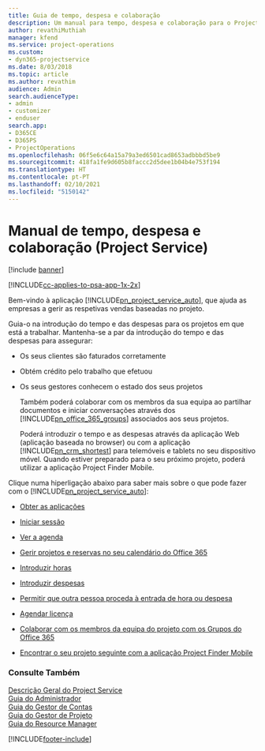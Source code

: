 ```yaml
---
title: Guia de tempo, despesa e colaboração
description: Um manual para tempo, despesa e colaboração para o Project Service
author: revathiMuthiah
manager: kfend
ms.service: project-operations
ms.custom:
- dyn365-projectservice
ms.date: 8/03/2018
ms.topic: article
ms.author: revathim
audience: Admin
search.audienceType:
- admin
- customizer
- enduser
search.app:
- D365CE
- D365PS
- ProjectOperations
ms.openlocfilehash: 06f5e6c64a15a79a3ed6501cad8653adbbbd5be9
ms.sourcegitcommit: 418fa1fe9d605b8faccc2d5dee1b04b4e753f194
ms.translationtype: HT
ms.contentlocale: pt-PT
ms.lasthandoff: 02/10/2021
ms.locfileid: "5150142"
---
```

# <a name="time-expense-and-collaboration-guide-project-service"></a>Manual de tempo, despesa e colaboração (Project Service)

[!include [banner](../includes/psa-now-project-operations.md)]

[!INCLUDE[cc-applies-to-psa-app-1x-2x](../includes/cc-applies-to-psa-app-1x-2x.md)]

Bem-vindo à aplicação [!INCLUDE[pn_project_service_auto](../includes/pn-project-service-auto.md)], que ajuda as empresas a gerir as respetivas vendas baseadas no projeto. 
  
 Guia-o na introdução do tempo e das despesas para os projetos em que está a trabalhar. Mantenha-se a par da introdução do tempo e das despesas para assegurar:  
  
- Os seus clientes são faturados corretamente  
  
- Obtém crédito pelo trabalho que efetuou  
  
- Os seus gestores conhecem o estado dos seus projetos  
  
  Também poderá colaborar com os membros da sua equipa ao partilhar documentos e iniciar conversações através dos [!INCLUDE[pn_office_365_groups](../includes/pn-office-365-groups.md)] associados aos seus projetos.  
  
  Poderá introduzir o tempo e as despesas através da aplicação Web (aplicação baseada no browser) ou com a aplicação [!INCLUDE[pn_crm_shortest](../includes/pn-crm-shortest.md)] para telemóveis e tablets no seu dispositivo móvel. Quando estiver preparado para o seu próximo projeto, poderá utilizar a aplicação Project Finder Mobile.  
  
Clique numa hiperligação abaixo para saber mais sobre o que pode fazer com o [!INCLUDE[pn_project_service_auto](../includes/pn-project-service-auto.md)]:  
  
-   [Obter as aplicações](../psa/get-apps.md)  
  
-   [Iniciar sessão](../psa/sign-in.md)  
  
-   [Ver a agenda](../psa/view-schedule.md)  
  
-   [Gerir projetos e reservas no seu calendário do Office 365](../psa/manage-project-bookings-office-365-calendar.md)  
  
-   [Introduzir horas](../psa/enter-time.md)  
  
-   [Introduzir despesas](../psa/enter-expenses.md)  
  
-   [Permitir que outra pessoa proceda à entrada de hora ou despesa](../psa/allow-someone-else-enter-time-entry-expense.md)  
  
-   [Agendar licença](../psa/schedule-time-off.md)  
  
-   [Colaborar com os membros da equipa do projeto com os Grupos do Office 365](../psa/collaborate-project-team-members-office-365-groups.md)  
  
-   [Encontrar o seu projeto seguinte com a aplicação Project Finder Mobile](../psa/find-next-project-finder-mobile-app.md)  
  
### <a name="see-also"></a>Consulte Também  
 [Descrição Geral do Project Service](../psa/overview.md)   
 [Guia do Administrador](../psa/admin-guide.md)   
 [Guia do Gestor de Contas](../psa/account-manager-guide.md)   
 [Guia do Gestor de Projeto](../psa/project-manager-guide.md)   
 [Guia do Resource Manager](../psa/resource-manager-guide.md)   


[!INCLUDE[footer-include](../includes/footer-banner.md)]